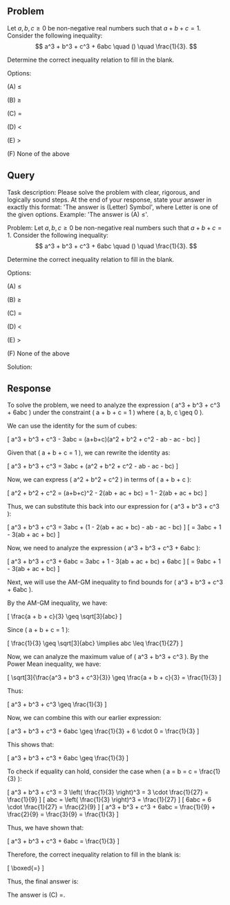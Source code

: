 ## Problem

Let $a, b, c \geq 0$ be non-negative real numbers such that $a + b + c = 1$. Consider the following inequality:
$$
a^3 + b^3 + c^3 + 6abc \quad () \quad \frac{1}{3}.
$$

Determine the correct inequality relation to fill in the blank.

Options:

(A) $\leq$ 

(B) $\geq$

(C) $=$ 

(D) $<$

(E) $>$

(F) None of the above

## Query

Task description: Please solve the problem with clear, rigorous, and logically sound steps. At the end of your response, state your answer in exactly this format: 'The answer is (Letter) Symbol', where Letter is one of the given options. Example: 'The answer is (A) $\leq$'.

Problem: Let $a, b, c \geq 0$ be non-negative real numbers such that $a + b + c = 1$. Consider the following inequality:
$$
a^3 + b^3 + c^3 + 6abc \quad () \quad \frac{1}{3}.
$$

Determine the correct inequality relation to fill in the blank.

Options:

(A) $\leq$ 

(B) $\geq$

(C) $=$ 

(D) $<$

(E) $>$

(F) None of the above

Solution:

## Response

To solve the problem, we need to analyze the expression \( a^3 + b^3 + c^3 + 6abc \) under the constraint \( a + b + c = 1 \) where \( a, b, c \geq 0 \).

We can use the identity for the sum of cubes:

\[
a^3 + b^3 + c^3 - 3abc = (a+b+c)(a^2 + b^2 + c^2 - ab - ac - bc)
\]

Given that \( a + b + c = 1 \), we can rewrite the identity as:

\[
a^3 + b^3 + c^3 = 3abc + (a^2 + b^2 + c^2 - ab - ac - bc)
\]

Now, we can express \( a^2 + b^2 + c^2 \) in terms of \( a + b + c \):

\[
a^2 + b^2 + c^2 = (a+b+c)^2 - 2(ab + ac + bc) = 1 - 2(ab + ac + bc)
\]

Thus, we can substitute this back into our expression for \( a^3 + b^3 + c^3 \):

\[
a^3 + b^3 + c^3 = 3abc + (1 - 2(ab + ac + bc) - ab - ac - bc)
\]
\[
= 3abc + 1 - 3(ab + ac + bc)
\]

Now, we need to analyze the expression \( a^3 + b^3 + c^3 + 6abc \):

\[
a^3 + b^3 + c^3 + 6abc = 3abc + 1 - 3(ab + ac + bc) + 6abc
\]
\[
= 9abc + 1 - 3(ab + ac + bc)
\]

Next, we will use the AM-GM inequality to find bounds for \( a^3 + b^3 + c^3 + 6abc \).

By the AM-GM inequality, we have:

\[
\frac{a + b + c}{3} \geq \sqrt[3]{abc}
\]

Since \( a + b + c = 1 \):

\[
\frac{1}{3} \geq \sqrt[3]{abc} \implies abc \leq \frac{1}{27}
\]

Now, we can analyze the maximum value of \( a^3 + b^3 + c^3 \). By the Power Mean inequality, we have:

\[
\sqrt[3]{\frac{a^3 + b^3 + c^3}{3}} \geq \frac{a + b + c}{3} = \frac{1}{3}
\]

Thus:

\[
a^3 + b^3 + c^3 \geq \frac{1}{3}
\]

Now, we can combine this with our earlier expression:

\[
a^3 + b^3 + c^3 + 6abc \geq \frac{1}{3} + 6 \cdot 0 = \frac{1}{3}
\]

This shows that:

\[
a^3 + b^3 + c^3 + 6abc \geq \frac{1}{3}
\]

To check if equality can hold, consider the case when \( a = b = c = \frac{1}{3} \):

\[
a^3 + b^3 + c^3 = 3 \left( \frac{1}{3} \right)^3 = 3 \cdot \frac{1}{27} = \frac{1}{9}
\]
\[
abc = \left( \frac{1}{3} \right)^3 = \frac{1}{27}
\]
\[
6abc = 6 \cdot \frac{1}{27} = \frac{2}{9}
\]
\[
a^3 + b^3 + c^3 + 6abc = \frac{1}{9} + \frac{2}{9} = \frac{3}{9} = \frac{1}{3}
\]

Thus, we have shown that:

\[
a^3 + b^3 + c^3 + 6abc = \frac{1}{3}
\]

Therefore, the correct inequality relation to fill in the blank is:

\[
\boxed{=}
\]

Thus, the final answer is:

The answer is (C) $=$.